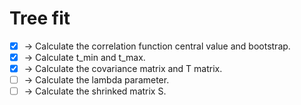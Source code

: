 # Tree fit 

- [x] -> Calculate the correlation function central value and
  bootstrap.
- [x] -> Calculate t\_min and t\_max.
- [x] -> Calculate the covariance matrix and T matrix.
- [ ] -> Calculate the lambda parameter.
- [ ] -> Calculate the shrinked matrix S.
